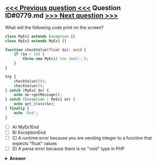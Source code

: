 [<<< Previous question <<<](0778.md)   Question ID#0779.md   [>>> Next question >>>](0780.md)
---

What will the following code print on the screen?
```php
class MyEx1 extends Exception {}
class MyEx2 extends MyEx1 {}

function checkValue(float $a): void {
    if ($a < 10) {
	    throw new MyEx1('too small.');
	}
}

try {
    checkValue(50);
    checkValue(5);
} catch (MyEx2 $e) {
    echo $e->getMessage();
} catch (Exception | MyEx1 $e) {
    echo get_class($e);
} finally {
    echo 'End';
}
```

- [ ] A) MyEx1End
- [ ] B) ExceptionEnd
- [ ] C) A runtime error because you are sending integer to a function that expects "float" values
- [ ] D) A parse error because there is no "void" type in PHP

<details><summary><b>Answer</b></summary>
<p>
  Answer: <strong>A</strong>
</p>
</details>
